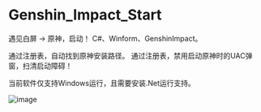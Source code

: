 # Genshin_Impact_Start
遇见白屏 -> 原神，启动！  C#、Winform、GenshinImpact。

通过注册表，自动找到原神安装路径。
通过注册表，禁用启动原神时的UAC弹窗，扫清启动障碍！

当前软件仅支持Windows运行，且需要安装.Net运行支持。

![image](https://github.com/CJH3213/Images-blog/blob/main/%E7%99%BD%E5%B1%8F%E6%A3%80%E6%B5%8B%E5%8E%9F%E7%A5%9E%E5%90%AF%E5%8A%A8%E5%B0%8F%E8%BD%AF%E4%BB%B6/%E5%8E%9F%E7%A5%9E%E5%90%AF%E5%8A%A8%E5%B0%8F%E8%BD%AF%E4%BB%B6%E9%A2%84%E8%A7%88.png?raw=true)
